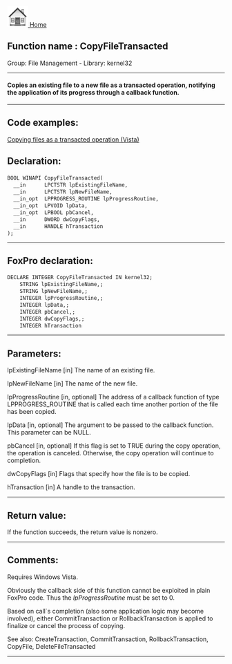 [<img src="../../images/home.png"> Home ](https://github.com/VFPX/Win32API)  

## Function name : CopyFileTransacted
Group: File Management - Library: kernel32    
***  


#### Copies an existing file to a new file as a transacted operation, notifying the application of its progress through a callback function.
***  


## Code examples:
[Copying files as a transacted operation (Vista)](../../samples/sample_540.md)  

## Declaration:
```foxpro  
BOOL WINAPI CopyFileTransacted(
  __in      LPCTSTR lpExistingFileName,
  __in      LPCTSTR lpNewFileName,
  __in_opt  LPPROGRESS_ROUTINE lpProgressRoutine,
  __in_opt  LPVOID lpData,
  __in_opt  LPBOOL pbCancel,
  __in      DWORD dwCopyFlags,
  __in      HANDLE hTransaction
);  
```  
***  


## FoxPro declaration:
```foxpro  
DECLARE INTEGER CopyFileTransacted IN kernel32;
	STRING lpExistingFileName,;
	STRING lpNewFileName,;
	INTEGER lpProgressRoutine,;
	INTEGER lpData,;
	INTEGER pbCancel,;
	INTEGER dwCopyFlags,;
	INTEGER hTransaction  
```  
***  


## Parameters:
lpExistingFileName [in] 
The name of an existing file. 

lpNewFileName [in] 
The name of the new file.

lpProgressRoutine [in, optional] 
The address of a callback function of type LPPROGRESS_ROUTINE that is called each time another portion of the file has been copied.

lpData [in, optional] 
The argument to be passed to the callback function. This parameter can be NULL.

pbCancel [in, optional] 
If this flag is set to TRUE during the copy operation, the operation is canceled. Otherwise, the copy operation will continue to completion.

dwCopyFlags [in] 
Flags that specify how the file is to be copied.

hTransaction [in] 
A handle to the transaction.  
***  


## Return value:
If the function succeeds, the return value is nonzero.  
***  


## Comments:
Requires Windows Vista.   
  
Obviously the callback side of this function cannot be exploited in plain FoxPro code. Thus the <Em>lpProgressRoutine</Em> must be set to 0.  
  
Based on call`s completion (also some application logic may become involved), either CommitTransaction or RollbackTransaction is applied to finalize or cancel the process of copying.  
  
See also: CreateTransaction, CommitTransaction, RollbackTransaction, CopyFile, DeleteFileTransacted    
  
***  

